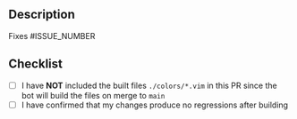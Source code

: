 ## Description

<!-- Please include a summary of the change and which issue is fixed. Please also include relevant motivation and context. -->

Fixes #ISSUE_NUMBER

## Checklist

- [ ] I have **NOT** included the built files `./colors/*.vim` in this
  PR since the bot will build the files on merge to `main`
- [ ] I have confirmed that my changes produce no regressions after building
